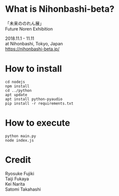 # What is Nihonbashi-beta?
「未来ののれん展」  
Future Noren Exhibition  

2018.11.1 - 11.11  
at Nihonbashi, Tokyo, Japan  
https://nihonbashi-beta.jp/

# How to install
```
cd nodejs
npm install
cd ../python
apt update
apt install python-pyaudio
pip install -r requirements.txt
```

# How to execute
```
python main.py
node index.js
```

# Credit
Ryosuke Fujiki  
Taiji Fukaya  
Kei Narita  
Satomi Takahashi  